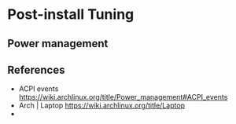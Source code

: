# Post-install Tuning

## Power management

## References

- ACPI events https://wiki.archlinux.org/title/Power_management#ACPI_events
- Arch | Laptop https://wiki.archlinux.org/title/Laptop
- 
